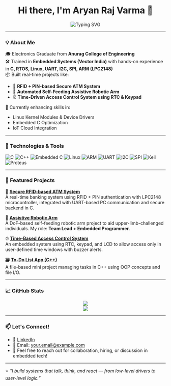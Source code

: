 <h1 align="center">Hi there, I'm Aryan Raj Varma 👋</h1>

<p align="center">
  <img src="https://readme-typing-svg.demolab.com?font=Fira+Code&size=22&pause=1000&center=true&vCenter=true&width=435&lines=Embedded+Systems+Engineer;C%2FC%2B%2B+Developer;Microcontroller+Programmer;IoT+and+System+Design+Enthusiast" alt="Typing SVG" />
</p>

---

### 💡 About Me

🎓 Electronics Graduate from **Anurag College of Engineering**  
🛠️ Trained in **Embedded Systems (Vector India)** with hands-on experience in **C, RTOS, Linux, UART, I2C, SPI, ARM (LPC2148)**  
📦 Built real-time projects like:
- 🔐 **RFID + PIN-based Secure ATM System**
- 🤖 **Automated Self-Feeding Assistive Robotic Arm**
- ⏰ **Time-Driven Access Control System using RTC & Keypad**

🌱 Currently enhancing skills in:
- Linux Kernel Modules & Device Drivers  
- Embedded C Optimization  
- IoT Cloud Integration

---

### 🔧 Technologies & Tools

![C](https://img.shields.io/badge/C-00599C?style=for-the-badge&logo=c)
![C++](https://img.shields.io/badge/C++-00599C?style=for-the-badge&logo=c%2B%2B)
![Embedded C](https://img.shields.io/badge/Embedded_C-blue?style=for-the-badge)
![Linux](https://img.shields.io/badge/Linux-FCC624?style=for-the-badge&logo=linux)
![ARM](https://img.shields.io/badge/ARM-Microcontroller-green?style=for-the-badge)
![UART](https://img.shields.io/badge/UART-Serial-lightgrey?style=for-the-badge)
![I2C](https://img.shields.io/badge/I2C-Protocol-blue?style=for-the-badge)
![SPI](https://img.shields.io/badge/SPI-Interface-orange?style=for-the-badge)
![Keil](https://img.shields.io/badge/Keil-uVision3-blue?style=for-the-badge)
![Proteus](https://img.shields.io/badge/Proteus-Simulation-yellowgreen?style=for-the-badge)

---

### 📂 Featured Projects

🔐 [**Secure RFID-based ATM System**](https://github.com/yourusername/RFID-ATM-System)  
A real-time banking system using RFID + PIN authentication with LPC2148 microcontroller, integrated with UART-based PC communication and secure backend in C.

🤖 [**Assistive Robotic Arm**](https://github.com/yourusername/Robotic-Arm-Feeding-System)  
A DoF-based self-feeding robotic arm project to aid upper-limb-challenged individuals. My role: **Team Lead + Embedded Programmer**.

⏰ [**Time-Based Access Control System**](https://github.com/yourusername/RTC-Access-Control)  
An embedded system using RTC, keypad, and LCD to allow access only in user-defined time windows with buzzer alerts.

🗃️ [**To-Do List App (C++)**](https://github.com/yourusername/ToDoList-App)  
A file-based mini project managing tasks in C++ using OOP concepts and file I/O.

---

### 📈 GitHub Stats

<p align="center">
  <img src="https://github-readme-stats.vercel.app/api?username=yourusername&show_icons=true&theme=tokyonight" />
  <br />
  <img src="https://github-readme-streak-stats.herokuapp.com/?user=yourusername&theme=tokyonight" />
</p>

---

### 📫 Let's Connect!

- 💼 [LinkedIn](https://www.linkedin.com/in/yourlinkedin)  
- 📧 Email: your.email@example.com  
- 💬 Feel free to reach out for collaboration, hiring, or discussion in embedded tech!

---

⭐ _“I build systems that talk, think, and react — from low-level drivers to user-level logic.”_

